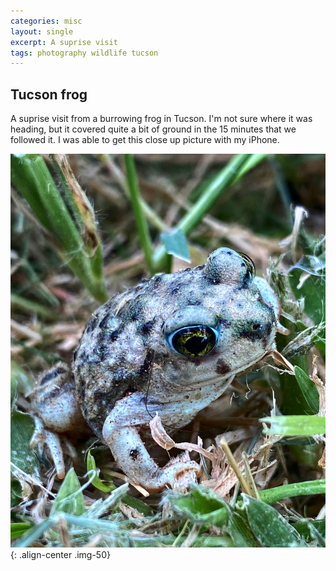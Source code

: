 ```yaml
---
categories: misc
layout: single
excerpt: A suprise visit
tags: photography wildlife tucson 
---
```

## Tucson frog
A suprise visit from a burrowing frog in Tucson.  I'm not sure where it was heading, but it covered quite a bit of ground in the 15 minutes that we followed it.  I was able to get this close up picture with my iPhone. 

![](/assets/images/TucsonFrog.JPG){: .align-center .img-50}